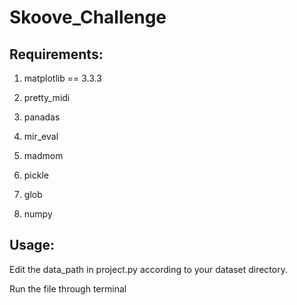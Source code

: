 # Skoove_Challenge

## Requirements:

1. matplotlib == 3.3.3

1. pretty_midi

1. panadas

1. mir_eval

1. madmom

1. pickle


1. glob

1. numpy



## Usage:


Edit the data_path in project.py according to your dataset directory.


Run the file through terminal



